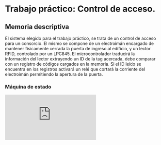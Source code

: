 # Trabajo práctico: Control de acceso.

## Memoria descriptiva

  El sistema elegido para el trabajo práctico, se trata de un control de acceso
para un consorcio. El mismo se compone de un electroimán encargado de mantener físicamente 
cerrada la puerta de ingreso al edificio, y un lector RFID, controlado por un LPC845.
El microcontrolador traducirá la información del lector extrayendo un ID de la tag acercada, 
debe comparar con un registro de códigos cargados en la memoria. Si el ID leído se encuentra 
en los registros activará un relé que cortará la corriente del electroimán permitiendo la 
apertura de la puerta.

### Máquina de estado

![./fsmcontroldeacceso.pdf](https://github.com/adrianmena3815/TPControldeAcceso/blob/master/fsmcontroldeacceso.pdf)
 
